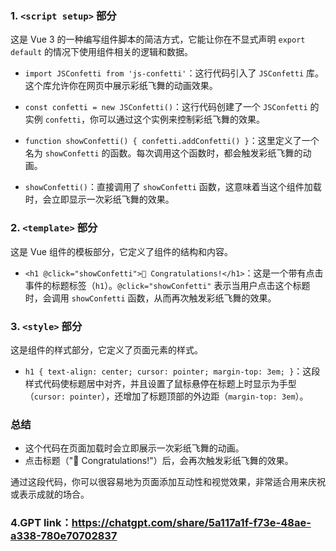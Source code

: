 ### 1. `<script setup>` 部分
这是 Vue 3 的一种编写组件脚本的简洁方式，它能让你在不显式声明 `export default` 的情况下使用组件相关的逻辑和数据。

- `import JSConfetti from 'js-confetti'`：这行代码引入了 `JSConfetti` 库。这个库允许你在网页中展示彩纸飞舞的动画效果。
  
- `const confetti = new JSConfetti()`：这行代码创建了一个 `JSConfetti` 的实例 `confetti`，你可以通过这个实例来控制彩纸飞舞的效果。

- `function showConfetti() { confetti.addConfetti() }`：这里定义了一个名为 `showConfetti` 的函数。每次调用这个函数时，都会触发彩纸飞舞的动画。

- `showConfetti()`：直接调用了 `showConfetti` 函数，这意味着当这个组件加载时，会立即显示一次彩纸飞舞的效果。

### 2. `<template>` 部分
这是 Vue 组件的模板部分，它定义了组件的结构和内容。

- `<h1 @click="showConfetti">🎉 Congratulations!</h1>`：这是一个带有点击事件的标题标签（`h1`）。`@click="showConfetti"` 表示当用户点击这个标题时，会调用 `showConfetti` 函数，从而再次触发彩纸飞舞的效果。

### 3. `<style>` 部分
这是组件的样式部分，它定义了页面元素的样式。

- `h1 { text-align: center; cursor: pointer; margin-top: 3em; }`：这段样式代码使标题居中对齐，并且设置了鼠标悬停在标题上时显示为手型（`cursor: pointer`），还增加了标题顶部的外边距（`margin-top: 3em`）。

### 总结
- 这个代码在页面加载时会立即展示一次彩纸飞舞的动画。
- 点击标题（"🎉 Congratulations!"）后，会再次触发彩纸飞舞的效果。

通过这段代码，你可以很容易地为页面添加互动性和视觉效果，非常适合用来庆祝或表示成就的场合。

### 4.GPT link：https://chatgpt.com/share/5a117a1f-f73e-48ae-a338-780e70702837